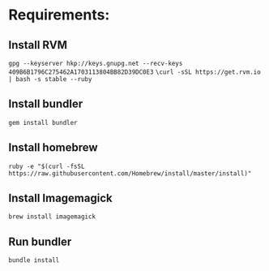 # Requirements:

## Install RVM
`gpg --keyserver hkp://keys.gnupg.net --recv-keys 409B6B1796C275462A1703113804BB82D39DC0E3`
`\curl -sSL https://get.rvm.io | bash -s stable --ruby`
## Install bundler
`gem install bundler`
## Install homebrew
`ruby -e "$(curl -fsSL https://raw.githubusercontent.com/Homebrew/install/master/install)"`
## Install Imagemagick
`brew install imagemagick`
## Run bundler
`bundle install`
